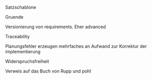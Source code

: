 Satzschablone

Gruende

Versionierung von requirements. Eher advanced

Traceability

Planungsfehler erzeugen mehrfaches an Aufwand zur Korrektur der implementierung

Widerspruchsfreiheit

Verweis auf das Buch von Rupp und pohl
